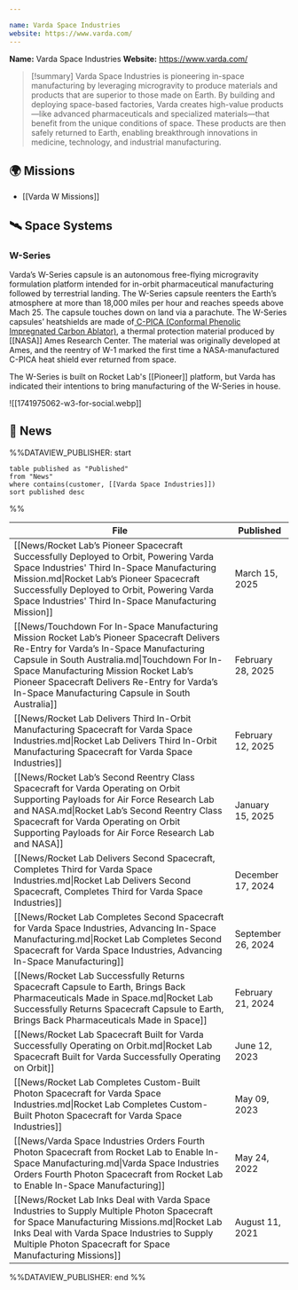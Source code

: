 ```yaml
---

name: Varda Space Industries
website: https://www.varda.com/
---
```


**Name:** Varda Space Industries
**Website:** https://www.varda.com/

>[!summary]
Varda Space Industries is pioneering in-space manufacturing by leveraging microgravity to produce materials and products that are superior to those made on Earth. By building and deploying space-based factories, Varda creates high-value products—like advanced pharmaceuticals and specialized materials—that benefit from the unique conditions of space. These products are then safely returned to Earth, enabling breakthrough innovations in medicine, technology, and industrial manufacturing.

## 🌍 Missions

-  [[Varda W Missions]]

## 🛰️ Space Systems

### W-Series
Varda’s W-Series capsule is an autonomous free-flying microgravity formulation platform intended for in-orbit pharmaceutical manufacturing followed by terrestrial landing. The W-Series capsule reenters the Earth’s atmosphere at more than 18,000 miles per hour and reaches speeds above Mach 25.  The capsule touches down on land via a parachute. The W-Series capsules’ heatshields are made of[ C-PICA (Conformal Phenolic Impregnated Carbon Ablator)](https://ntrs.nasa.gov/api/citations/20220019340/downloads/SMDshowCase_CPICA_Poster.pdf), a thermal protection material produced by [[NASA]] Ames Research Center. The material was originally developed at Ames, and the reentry of W-1 marked the first time a NASA-manufactured C-PICA heat shield ever returned from space.

The W-Series is built on Rocket Lab's [[Pioneer]] platform, but Varda has indicated their intentions to bring manufacturing of the W-Series in house. 

![[1741975062-w3-for-social.webp]]


## 📰 News
%%DATAVIEW_PUBLISHER: start
```
table published as "Published"
from "News"
where contains(customer, [[Varda Space Industries]])
sort published desc
```
%%

| File                                                                                                                                                                                                                                                                                                                                   | Published          |
| -------------------------------------------------------------------------------------------------------------------------------------------------------------------------------------------------------------------------------------------------------------------------------------------------------------------------------------- | ------------------ |
| [[News/Rocket Lab’s Pioneer Spacecraft Successfully Deployed to Orbit, Powering Varda Space Industries' Third In-Space Manufacturing Mission.md\|Rocket Lab’s Pioneer Spacecraft Successfully Deployed to Orbit, Powering Varda Space Industries' Third In-Space Manufacturing Mission]]                                               | March 15, 2025     |
| [[News/Touchdown For In-Space Manufacturing Mission Rocket Lab’s Pioneer Spacecraft Delivers Re-Entry for Varda’s In-Space Manufacturing Capsule in South Australia.md\|Touchdown For In-Space Manufacturing Mission Rocket Lab’s Pioneer Spacecraft Delivers Re-Entry for Varda’s In-Space Manufacturing Capsule in South Australia]] | February 28, 2025  |
| [[News/Rocket Lab Delivers Third In-Orbit Manufacturing Spacecraft for Varda Space Industries.md\|Rocket Lab Delivers Third In-Orbit Manufacturing Spacecraft for Varda Space Industries]]                                                                                                                                             | February 12, 2025  |
| [[News/Rocket Lab’s Second Reentry Class Spacecraft for Varda Operating on Orbit Supporting Payloads for Air Force Research Lab and NASA.md\|Rocket Lab’s Second Reentry Class Spacecraft for Varda Operating on Orbit Supporting Payloads for Air Force Research Lab and NASA]]                                                       | January 15, 2025   |
| [[News/Rocket Lab Delivers Second Spacecraft, Completes Third for Varda Space Industries.md\|Rocket Lab Delivers Second Spacecraft, Completes Third for Varda Space Industries]]                                                                                                                                                       | December 17, 2024  |
| [[News/Rocket Lab Completes Second Spacecraft for Varda Space Industries, Advancing In-Space Manufacturing.md\|Rocket Lab Completes Second Spacecraft for Varda Space Industries, Advancing In-Space Manufacturing]]                                                                                                                   | September 26, 2024 |
| [[News/Rocket Lab Successfully Returns Spacecraft Capsule to Earth, Brings Back Pharmaceuticals Made in Space.md\|Rocket Lab Successfully Returns Spacecraft Capsule to Earth, Brings Back Pharmaceuticals Made in Space]]                                                                                                             | February 21, 2024  |
| [[News/Rocket Lab Spacecraft Built for Varda Successfully Operating on Orbit.md\|Rocket Lab Spacecraft Built for Varda Successfully Operating on Orbit]]                                                                                                                                                                               | June 12, 2023      |
| [[News/Rocket Lab Completes Custom-Built Photon Spacecraft for Varda Space Industries.md\|Rocket Lab Completes Custom-Built Photon Spacecraft for Varda Space Industries]]                                                                                                                                                             | May 09, 2023       |
| [[News/Varda Space Industries Orders Fourth Photon Spacecraft from Rocket Lab to Enable In-Space Manufacturing.md\|Varda Space Industries Orders Fourth Photon Spacecraft from Rocket Lab to Enable In-Space Manufacturing]]                                                                                                           | May 24, 2022       |
| [[News/Rocket Lab Inks Deal with Varda Space Industries to Supply Multiple Photon Spacecraft for Space Manufacturing Missions.md\|Rocket Lab Inks Deal with Varda Space Industries to Supply Multiple Photon Spacecraft for Space Manufacturing Missions]]                                                                             | August 11, 2021    |

%%DATAVIEW_PUBLISHER: end %%